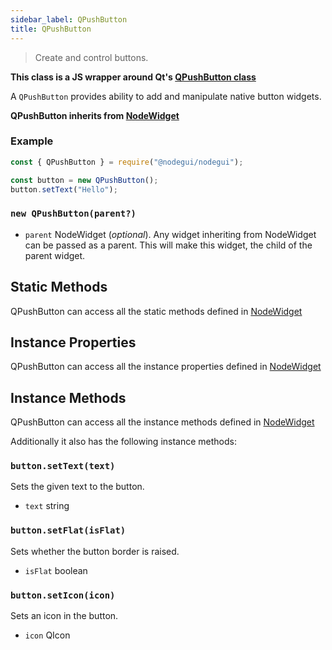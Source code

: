 ```yaml
---
sidebar_label: QPushButton
title: QPushButton
---
```


> Create and control buttons.

**This class is a JS wrapper around Qt's [QPushButton class](https://doc.qt.io/qt-5/qpushbutton.html)**

A `QPushButton` provides ability to add and manipulate native button widgets.

**QPushButton inherits from [NodeWidget](api/NodeWidget.md)**

### Example

```javascript
const { QPushButton } = require("@nodegui/nodegui");

const button = new QPushButton();
button.setText("Hello");
```

### `new QPushButton(parent?)`

- `parent` NodeWidget (_optional_). Any widget inheriting from NodeWidget can be passed as a parent. This will make this widget, the child of the parent widget.

## Static Methods

QPushButton can access all the static methods defined in [NodeWidget](api/NodeWidget.md)

## Instance Properties

QPushButton can access all the instance properties defined in [NodeWidget](api/NodeWidget.md)

## Instance Methods

QPushButton can access all the instance methods defined in [NodeWidget](api/NodeWidget.md)

Additionally it also has the following instance methods:

### `button.setText(text)`

Sets the given text to the button.

- `text` string

### `button.setFlat(isFlat)`

Sets whether the button border is raised.

- `isFlat` boolean

### `button.setIcon(icon)`

Sets an icon in the button.

- `icon` QIcon
